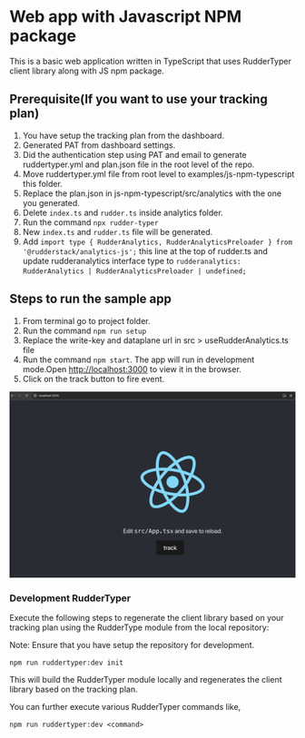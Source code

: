# Web app with Javascript NPM package

This is a basic web application written in TypeScript that uses RudderTyper client library along with JS npm package.

## Prerequisite(If you want to use your tracking plan)

1. You have setup the tracking plan from the dashboard.
2. Generated PAT from dashboard settings.
3. Did the authentication step using PAT and email to generate ruddertyper.yml and plan.json file in the root level of the repo.
4. Move ruddertyper.yml file from root level to examples/js-npm-typescript this folder.
5. Replace the plan.json in js-npm-typescript/src/analytics with the one you generated.
6. Delete `index.ts` and `rudder.ts` inside analytics folder.
7. Run the command `npx rudder-typer`
8. New `index.ts` and `rudder.ts` file will be generated.
9. Add `import type { RudderAnalytics, RudderAnalyticsPreloader } from '@rudderstack/analytics-js';` this line at the top of rudder.ts and update rudderanalytics interface type to `rudderanalytics: RudderAnalytics | RudderAnalyticsPreloader | undefined;`

## Steps to run the sample app

1. From terminal go to project folder.
2. Run the command `npm run setup`
3. Replace the write-key and dataplane url in src > useRudderAnalytics.ts file
4. Run the command `npm start`. The app will run in development mode.Open [http://localhost:3000](http://localhost:3000) to view it in the browser.
5. Click on the track button to fire event.

![Alt text](app.png?raw=true 'Sample Site')

### Development RudderTyper

Execute the following steps to regenerate the client library based on your tracking plan using the RudderType module from the local repository:

Note: Ensure that you have setup the repository for development.

```
npm run ruddertyper:dev init
```

This will build the RudderTyper module locally and regenerates the client library based on the tracking plan.

You can further execute various RudderTyper commands like,

```
npm run ruddertyper:dev <command>
```
